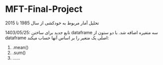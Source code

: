 # MFT-Final-Project
تحلیل آمار مربوط به خودکشی از سال 1985 تا 2015 


1403/05/25: تابع جدید برای ساختن dataframe سه متغیره اضافه شد. با دو ستون از dataframe اصلی یک متغیر را بر اساس آنها حساب میکند:

1. .mean()
2. .sum()
3. ......
